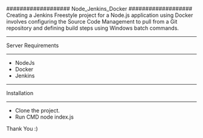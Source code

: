 ###################
Node_Jenkins_Docker
###################
Creating a Jenkins Freestyle project for a Node.js application using Docker involves configuring the Source Code Management to pull from a Git repository and defining build steps using Windows batch commands.

 
*******************
Server Requirements
*******************
- NodeJs
- Docker
- Jenkins

************
Installation
************

- Clone the project.
- Run CMD node index.js 


Thank You :)
